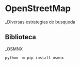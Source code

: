 # OpenStreetMap
_Diversas estrategias de busqueda

## Biblioteca
_OSMNX
```
python -m pip install osmnx
```
